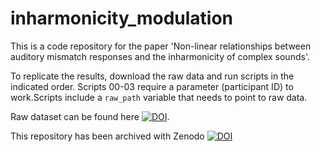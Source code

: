 # inharmonicity_modulation

This is a code repository for the paper 'Non-linear relationships between auditory mismatch responses and the inharmonicity of complex sounds'.

To replicate the results, download the raw data and run scripts in the indicated order. Scripts 00-03 require a parameter (participant ID) to work.Scripts include a `raw_path` variable that needs to point to raw data.

Raw dataset can be found here [![DOI](https://zenodo.org/badge/DOI/10.5281/zenodo.15341474.svg)](https://doi.org/10.5281/zenodo.15341474).

This repository has been archived with Zenodo [![DOI](https://zenodo.org/badge/978049409.svg)](https://doi.org/10.5281/zenodo.17357756)